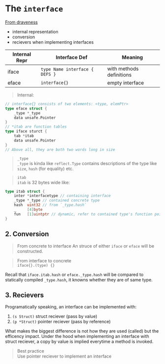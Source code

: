 # The `interface`
[From draveness][draveness-golang-interface]
* internal representation
* conversion
* recievers when implementing interfaces

Internal Repr | Interface Def | Meaning
---|---|--- 
iface | `type Name interface { DEFS }` | with methods definitions
eface | `interface{}` | empty interface

>Internal:  
```go
// interface{} consists of two elements: <type, elemPtr>
type eface struct {
    _type *_type
    data unsafe.Pointer
}
// *itab are function tables
type iface sturct {
    tab *itab
    data unsafe.Pointer
}
// Above all, they are both two words long in size
```

>`_type`  
`_type` is kinda like `reflect.Type` contains descriptions of the type like `size`, `hash` (for equality) etc.

>`itab`  
`itab` is 32 bytes wide like:
```go
type itab struct {
    inter *interfacetype // containing interface
    _type *_type // contained concrete type
    hash  uint32 // from `_type.hash`
    _     [4]byte
    fun   [1]uintptr // dynamic, refer to contained type's function pointer table
}
```

## 2. Conversion

>From concrete to interface
An struce of either `iface` or `eface` will be constructed.


>From interface to concrete  
`iface{}.(type) {}`

Recall that `iface.itab.hash` or `eface._type.hash` will be compared to statically compiled `_type.hash`, it knowns whether they are of same type.

## 3. Recievers
Programatically speaking, an interface can be implemented with:
1. `(s Struct)` struct reciever (pass by value)
1. `(p *Struct)` pointer reciever (pass by reference)

What makes the biggest difference is not how they are used (called) but the efficency impact. Under the hood when implementing an interface with struct reciever, a copy by value is implied everytime a method is invoked.

>Best practice  
Use pointer reciever to implement an interface

[draveness-golang-interface]: https://draveness.me/golang/docs/part2-foundation/ch04-basic/golang-interface/